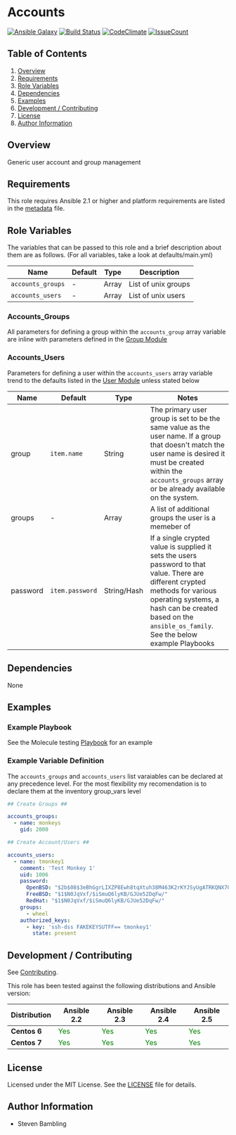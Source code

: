 # Accounts

[![Ansible Galaxy](https://img.shields.io/badge/ansible--galaxy-smbambling.accounts-blue.svg)](https://galaxy.ansible.com/smbambling/accounts/)
[![Build Status](https://travis-ci.org/smbambling/ansible-role-accounts.svg?branch=master)](https://travis-ci.org/smbambling/ansible-role-accounts)
[![CodeClimate](https://codeclimate.com/github/smbambling/ansible-role-accounts/badges/gpa.svg)](https://codeclimate.com/github/smbambling/ansible-role-accounts)
[![IssueCount](https://codeclimate.com/github/smbambling/ansible-role-accounts/badges/issue_count.svg)](https://codeclimate.com/github/smbambling/ansible-role-accounts)

## Table of Contents

1. [Overview](#overview)
1. [Requirements](#requirements)
1. [Role Variables](#role-variables)
1. [Dependencies](#dependencies)
1. [Examples](#examples)
1. [Development / Contributing](#development--contributing)
1. [License](#license)
1. [Author Information](#author-information)

## Overview

Generic user account and group management

## Requirements

This role requires Ansible 2.1 or higher and platform requirements are
listed in the [metadata](meta/main.yml) file.

## Role Variables

The variables that can be passed to this role and a brief description about
them are as follows. (For all variables, take a look at defaults/main.yml)

| Name              | Default | Type        | Description         |
| ------------------|---------| ------------| --------------------|
| `accounts_groups` | -       | Array       | List of unix groups |
| `accounts_users`  | -       | Array       | List of unix users  |

### Accounts_Groups

All parameters for defining a group within the `accounts_group` array variable
are inline with parameters defined in the
[Group Module](http://docs.ansible.com/ansible/group_module.html)

### Accounts_Users

Parameters for defining a user within the `accounts_users` array variable
trend to the defaults listed in the
[User Module](http://docs.ansible.com/ansible/user_module.html)
unless stated below

| Name              | Default | Type        | Notes         |
| ------------------|---------| ------------| --------------------|
| group             | `item.name` | String  | The primary user group is set to be the same value as the user name. If a group that doesn't match the user name is desired it must be created within the `accounts_groups` array or be already available on the system.          |
| groups            | -           | Array   | A list of additional groups the user is a memeber of |
| password          | `item.password` | String/Hash | If a single crypted value is supplied it sets the users password to that value. There are different crypted methods for various operating systems, a hash can be created based on the `ansible_os_family`.  See the below example Playbooks

## Dependencies

None

## Examples

### Example Playbook

See the Molecule testing [Playbook](molecule/default/playbook.yml) for an example

### Example Variable Definition

The `accounts_groups` and `accounts_users` list varaiables can be
declared at any precedence level.
For the most flexibility my recomendation is to declare them at the
inventory group\_vars level

```yml
## Create Groups ##

accounts_groups:
  - name: monkeys
    gid: 2000

## Create Account/Users ##

accounts_users:
  - name: tmonkey1
    comment: 'Test Monkey 1'
    uid: 1006
    password:
      OpenBSD: "$2b$08$3eBhGgrLIXZP8Ewh8tqXtuh38M463K2rKYJSyUgATRKQNX70b2jyG"
      FreeBSD: "$1$N0JqVxf/$iSmuQ6lyKB/GJUe52DqFw/"
      RedHat: "$1$N0JqVxf/$iSmuQ6lyKB/GJUe52DqFw/"
    groups:
      - wheel
    authorized_keys:
      - key: 'ssh-dss FAKEKEYSUTFF== tmonkey1'
        state: present
```

## Development / Contributing

See [Contributing](.github/CONTRIBUTING.md).

This role has been tested against the following distributions and Ansible version:

|Distribution|Ansible 2.2|Ansible 2.3|Ansible 2.4|Ansible 2.5|
|------------|-----------|-----------|-----------|-----------|
|**Centos 6**|<span style="color:green">Yes</span>|<span style="color:green">Yes</span>|<span style="color:green">Yes</span>|<span style="color:green">Yes</span>|
|**Centos 7**|<span style="color:green">Yes</span>|<span style="color:green">Yes</span>|<span style="color:green">Yes</span>|<span style="color:green">Yes</span>|

## License

Licensed under the MIT License. See the [LICENSE](./LICENSE) file for details.

## Author Information

- Steven Bambling
